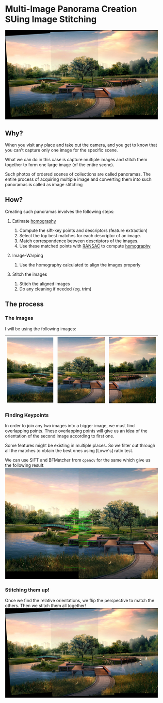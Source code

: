 # Multi-Image Panorama Creation SUing Image Stitching

![Result](examples/result.jpg)

## Why?

When you visit any place and take out the camera, and you get to know that you can't capture only one image for the specific scene.

What we can do in this case is capture multiple images and stitch them together to form one large image (of the entire scene).

Such photos of ordered scenes of collections are called panoramas. The entire process of acquiring multiple image and converting them into such panoramas is called as image stitching


## How?

Creating such panoramas involves the following steps:

1.  Estimate [homography](https://docs.opencv.org/3.4.1/d9/dab/tutorial_homography.html)
    1. Compute the sift-key points and descriptors (feature extraction)
    2. Select the top best matches for each descriptor of an image.
    3. Match correspondence between descriptors of the images.
    4. Use these matched points with [RANSAC](https://www.mathworks.com/discovery/ransac.html) to compute [homography](https://docs.opencv.org/3.4.1/d9/dab/tutorial_homography.html)

2.  Image-Warping
    1. Use the homography calculated to align the images properly

3. Stitch the images
    1. Stitch the aligned images
    1. Do any cleaning if needed (eg. trim)

## The process

### The images
I will be using the following images:

![Image 1](images/row-1-col-1.jpg)  |  ![Image 2](images/row-1-col-2.jpg) | ![Image 3](images/row-1-col-3.jpg)
:-------------------------:|:-------------------------:|:-------------------------:

### Finding Keypoints
In order to join any two images into a bigger image, we must find overlapping points. These overlapping points will give us an idea of the orientation of the second image according to first one.

Some features might be existing in multiple places. So we filter out through all the matches to obtain the best ones using [Lowe's] ratio test.

We can use SIFT and BFMatcher from `opencv` for the same which give us the following result:
![Key points](examples/keypoints.jpg)

### Stitching them up!
Once we find the relative orientations, we flip the perspective to match the others.
Then we stitch them all together!
![Result](examples/result.jpg)
